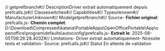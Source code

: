 // getprefbranch#// DescriptionDriver extrait automatiquement depuis prefcalls.js#// Classeswitches#// Capabilities#// Typeunknown#// ManufacturerUnknown#// Modelgetprefbranch#// Source- **Fichier original**: prefcalls.js- **Chemin complet**: D:\Download\Compressed\katana\PortableApps\OpenOfficePortable\App\openoffice\program\defaults\autoconfig\prefcalls.js- **Extrait le**: 2025-08-05T08:26:28.403Z#// Limitations- Driver extrait automatiquement- Ncessite tests et validation- Source: prefcalls.js#// Statut En attente de validation